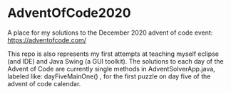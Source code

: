 # AdventOfCode2020
A place for my solutions to the December 2020 advent of code event: https://adventofcode.com/

This repo is also represents my first attempts at teaching myself eclipse (and IDE) and Java Swing (a GUI toolkit). 
The solutions to each day of the Advent of Code are currently single methods in AdventSolverApp.java, labeled like: dayFiveMainOne() , for the first puzzle on day five of the advent of code calendar. 
